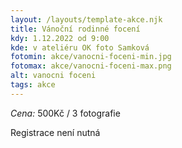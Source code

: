 ```yaml
---
layout: /layouts/template-akce.njk
title: Vánoční rodinné focení
kdy: 1.12.2022 od 9:00
kde: v ateliéru OK foto Samková
fotomin: akce/vanocni-foceni-min.jpg
fotomax: akce/vanocni-foceni-max.png
alt: vanocni foceni
tags: akce
---
```


*Cena:* 500Kč / 3 fotografie 

Registrace není nutná